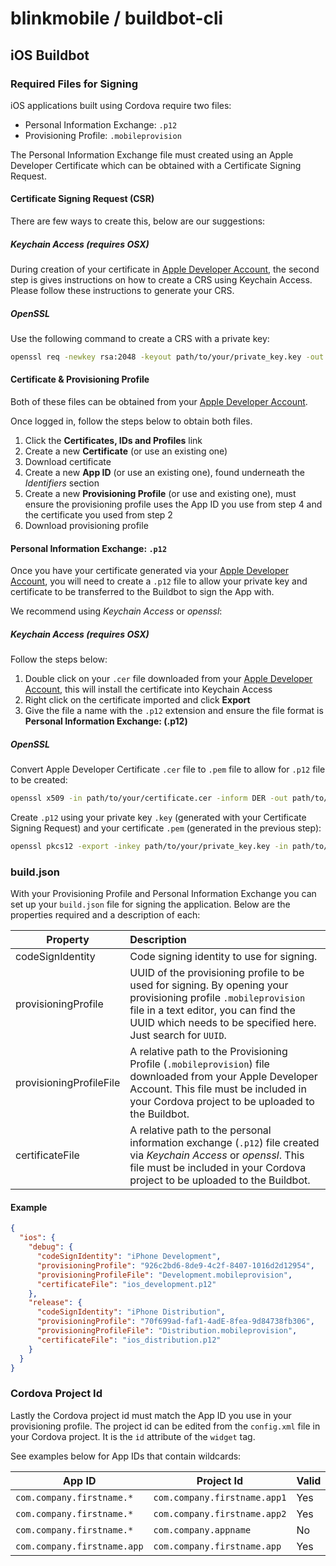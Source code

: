 # blinkmobile / buildbot-cli

## iOS Buildbot

### Required Files for Signing

iOS applications built using Cordova require two files:

-   Personal Information Exchange: `.p12`
-   Provisioning Profile: `.mobileprovision`

The Personal Information Exchange file must created using an Apple Developer Certificate which can be obtained with a Certificate Signing Request.

#### Certificate Signing Request (CSR)

There are few ways to create this, below are our suggestions:

##### Keychain Access (requires OSX)

During creation of your certificate in [Apple Developer Account](https://developer.apple.com/account/ "Click here to access your Apple Developer Account"),
the second step is gives instructions on how to create a CRS using Keychain Access. Please follow these instructions to generate your CRS.

##### OpenSSL

Use the following command to create a CRS with a private key:

```sh
openssl req -newkey rsa:2048 -keyout path/to/your/private_key.key -out path/to/your/certificate_signing_request.csr
```

#### Certificate & Provisioning Profile

Both of these files can be obtained from your [Apple Developer Account](https://developer.apple.com/account/ "Click here to access your Apple Developer Account").

Once logged in, follow the steps below to obtain both files.

1.  Click the **Certificates, IDs and Profiles** link
2.  Create a new **Certificate** (or use an existing one)
3.  Download certificate
4.  Create a new **App ID** (or use an existing one), found underneath the _Identifiers_ section
5.  Create a new **Provisioning Profile** (or use and existing one), must ensure the provisioning profile uses the App ID you use from step 4 and the certificate you used from step 2
6.  Download provisioning profile

#### Personal Information Exchange: `.p12`

Once you have your certificate generated via your [Apple Developer Account](https://developer.apple.com/account/ "Click here to access your Apple Developer Account"),
you will need to create a `.p12` file to allow your private key and certificate to be transferred to the Buildbot to sign the App with.

We recommend using _Keychain Access_ or _openssl_:

##### Keychain Access (requires OSX)

Follow the steps below:

1.  Double click on your `.cer` file downloaded from your [Apple Developer Account](https://developer.apple.com/account/ "Click here to access your Apple Developer Account"), this will install the certificate into Keychain Access
2.  Right click on the certificate imported and click **Export**
3.  Give the file a name with the `.p12` extension and ensure the file format is **Personal Information Exchange: (.p12)**

##### OpenSSL

Convert Apple Developer Certificate `.cer` file to `.pem` file to allow for `.p12` file to be created:

```sh
openssl x509 -in path/to/your/certificate.cer -inform DER -out path/to/your/certificate.pem -outform PEM
```

Create `.p12` using your private key `.key` (generated with your Certificate Signing Request) and your certificate `.pem` (generated in the previous step):

```sh
openssl pkcs12 -export -inkey path/to/your/private_key.key -in path/to/your/certificate.pem -out path/to/your/ios_development.p12
```

### build.json

With your Provisioning Profile and Personal Information Exchange you can set up your `build.json` file for signing the application. Below are the properties required and a description of each:

Property			    | Description |
------------------------|:-------------|
codeSignIdentity	    |Code signing identity to use for signing.|
provisioningProfile	    |UUID of the provisioning profile to be used for signing. By opening your provisioning profile `.mobileprovision` file in a text editor, you can find the UUID which needs to be specified here. Just search for `UUID`.|
provisioningProfileFile	|A relative path to the Provisioning Profile (`.mobileprovision`) file downloaded from your Apple Developer Account. This file must be included in your Cordova project to be uploaded to the Buildbot.
certificateFile		    |A relative path to the personal information exchange (`.p12`) file created via _Keychain Access_ or _openssl_. This file must be included in your Cordova project to be uploaded to the Buildbot.

#### Example

```json
{
  "ios": {
	"debug": {
      "codeSignIdentity": "iPhone Development",
      "provisioningProfile": "926c2bd6-8de9-4c2f-8407-1016d2d12954",
      "provisioningProfileFile": "Development.mobileprovision",
      "certificateFile": "ios_development.p12"
    },
    "release": {
      "codeSignIdentity": "iPhone Distribution",
      "provisioningProfile": "70f699ad-faf1-4adE-8fea-9d84738fb306",
      "provisioningProfileFile": "Distribution.mobileprovision",
      "certificateFile": "ios_distribution.p12"
    }
  }
}
```

### Cordova Project Id

Lastly the Cordova project id must match the App ID you use in your provisioning profile. The project id can be edited from the `config.xml` file in your Cordova project. It is the `id` attribute of the `widget` tag.

See examples below for App IDs that contain wildcards:

App ID                      |Project Id                    |Valid
----------------------------|------------------------------|-----|
`com.company.firstname.*`   |`com.company.firstname.app1`  |Yes
`com.company.firstname.*`   |`com.company.firstname.app2`  |Yes
`com.company.firstname.*`   |`com.company.appname`         |No
`com.company.firstname.app` |`com.company.firstname.app`   |Yes
